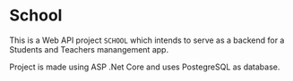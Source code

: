 # School

This is a Web API project `SCHOOL` which intends to serve as a backend for a Students and Teachers manangement app.

Project is made using ASP .Net Core and uses PostegreSQL as database.
